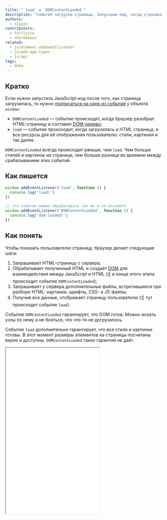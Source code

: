 ```yaml
---
title: "`load` и `DOMContentLoaded`"
description: "События загрузки страницы. Запускаем код, когда страница загрузилась."
authors:
  - nlopin
contributors:
  - furtivite
  - skorobaeus
related:
  - js/element-addeventlistener
  - js/web-app-types
  - js/api
tags:
  - doka
---
```


## Кратко

Если нужно запустить JavaScript-код после того, как страница загрузилась, то нужно [подписаться на одно из событий](/js/events/) у объекта `window`:

- `DOMContentLoaded` — событие происходит, когда браузер разобрал HTML-страницу и составил [DOM-дерево](/js/dom/);
- `load` — событие происходит, когда загрузилась и HTML страница, и все ресурсы для её отображения пользователю: стили, картинки и так далее.

`DOMContentLoaded` всегда происходит раньше, чем `load`. Чем больше стилей и картинок на странице, тем больше разница во времени между срабатыванием этих событий.

## Как пишется

```js
window.addEventListener('load', function () {
  console.log('load!')
})

// это событие можно обрабатывать так же и на document
window.addEventListener('DOMContentLoaded', function () {
  console.log('dom loaded!')
})
```

## Как понять

Чтобы показать пользователю страницу, браузер делает следующие шаги:

1. Запрашивает HTML-страницу с сервера;
2. Обрабатывает полученный HTML и создаёт [DOM](/js/dom/) для взаимодействия между JavaScript и HTML (☝️ в конце этого этапа происходит событие `DOMContentLoaded`);
3. Запрашивает у сервера дополнительные файлы, встретившиеся при разборе HTML: картинки, шрифты, CSS- и JS-файлы;
4. Получив все данные, отображает страницу пользователю (☝️ тут происходит событие `load`).

Событие `DOMContentLoaded` гарантирует, что DOM готов. Можно искать узлы по нему и не бояться, что что-то не догрузилось.

Событие `load` дополнительно гарантирует, что все стили и картинки готовы. В этот момент размеры элементов на страницы посчитаны верно и доступны. `DOMContentLoaded` таких гарантий не даёт.

<iframe title="Разница между событиями load и DOMContentloaded" src="demos/overloaded/" height="530"></iframe>
